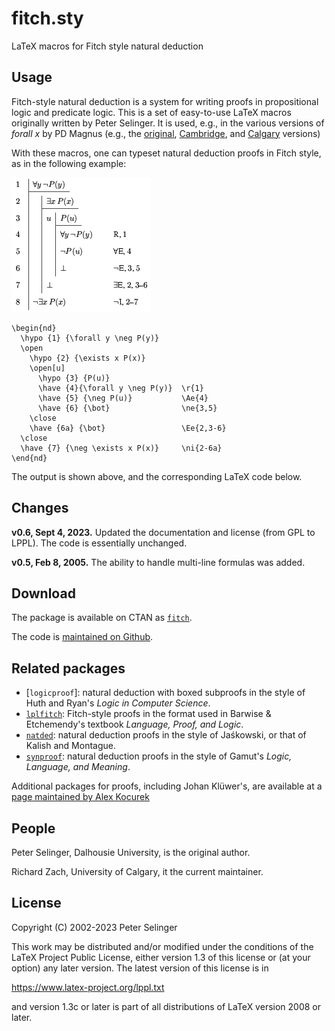 # fitch.sty

LaTeX macros for Fitch style natural deduction

## Usage

Fitch-style natural deduction is a system for writing proofs in
propositional logic and predicate logic. This is a set of easy-to-use
LaTeX macros originally written by Peter Selinger. It is used, e.g.,
in the various versions of _forall x_ by PD Magnus (e.g., the
[original](https://www.fecundity.com/logic/download.html),
[Cambridge](http://www.homepages.ucl.ac.uk/~uctytbu/OERs.html), and
[Calgary](https://forallx.openlogicproject.org) versions)

With these macros, one can typeset natural deduction proofs in Fitch
style, as in the following example:

![](fitchexample.png)

```
\begin{nd}
  \hypo {1} {\forall y \neg P(y)}
  \open          
    \hypo {2} {\exists x P(x)}
    \open[u]       
      \hypo {3} {P(u)}
      \have {4}{\forall y \neg P(y)}  \r{1}
      \have {5} {\neg P(u)}           \Ae{4}
      \have {6} {\bot}                \ne{3,5}
    \close
    \have {6a} {\bot}                 \Ee{2,3-6}
  \close
  \have {7} {\neg \exists x P(x)}     \ni{2-6a}
\end{nd}         
```

The output is shown above, and the corresponding LaTeX code below.

## Changes

**v0.6, Sept 4, 2023.** Updated the documentation and license (from
GPL to LPPL). The code is essentially unchanged.

**v0.5, Feb 8, 2005.** The ability to handle multi-line formulas
was added.

## Download

The package is available on CTAN as
[`fitch`](https://ctan.org/pkg/fitch).

The code is [maintained on Github](https://github.com/OpenLogicProject/fitch/).

## Related packages

- [`logicproof`]: natural deduction with boxed subproofs in the style
  of Huth and Ryan's _Logic in Computer Science_.
- [`lplfitch`](https://ctan.org/pkg/lplfitch): Fitch-style proofs in
  the format used in Barwise & Etchemendy's textbook _Language, Proof,
  and Logic_.
- [`natded`](https://ctan.org/pkg/natded): natural deduction proofs
  in the style of Jaśkowski, or that of Kalish and Montague.
- [`synproof`](https://ctan.org/pkg/synproof): natural deduction
  proofs in the style of Gamut's _Logic,
  Language, and Meaning_.


Additional packages for proofs, including Johan Klüwer's, are
available at a [page maintained by Alex Kocurek](https://www.actual.world/latex/)

## People

Peter Selinger, Dalhousie University, is the original author.

Richard Zach, University of Calgary, it the current maintainer.

## License

Copyright (C) 2002-2023 Peter Selinger

This work may be distributed and/or modified under the conditions of
the LaTeX Project Public License, either version 1.3 of this license
or (at your option) any later version. The latest version of this
license is in

  https://www.latex-project.org/lppl.txt 

and version 1.3c or later is part of all distributions of LaTeX
version 2008 or later.